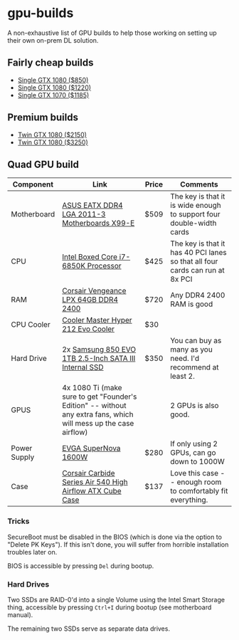 # gpu-builds
A non-exhaustive list of GPU builds to help those working on setting up their own on-prem DL solution.

## Fairly cheap builds
- [Single GTX 1080 ($850)](https://pcpartpicker.com/user/quietning/saved/#view=YP6v6h)
- [Single GTX 1080 ($1220)](https://pcpartpicker.com/list/qQhVBP)
- [Single GTX 1070 ($1185)](https://pcpartpicker.com/list/Df2KNN)

## Premium builds
- [Twin GTX 1080 ($2150)](https://pcpartpicker.com/user/maxdavis/saved/dvmkLk)
- [Twin GTX 1080 ($3250)](https://pcpartpicker.com/list/4zRqHN)

## Quad GPU build

Component | Link | Price | Comments
--- | --- | --- | ---
Motherboard | [ASUS EATX DDR4 LGA 2011-3 Motherboards X99-E](https://www.amazon.com/Asus-Motherboards-WS-USB-3-1/dp/B00XUDLXJG) | $509 | The key is that it is wide enough to support four double-width cards
CPU | [Intel Boxed Core i7-6850K Processor](https://www.amazon.com/gp/product/B01FJLAITC) | $425 | The key is that it has 40 PCI lanes so that all four cards can run at 8x PCI
RAM | [Corsair Vengeance LPX 64GB DDR4 2400](https://www.amazon.com/gp/product/B01ET6Y09C) | $720 | Any DDR4 2400 RAM is good
CPU Cooler | [Cooler Master Hyper 212 Evo Cooler](https://www.amazon.com/dp/B005O65JXI) | $30 | 
Hard Drive | 2x [Samsung 850 EVO 1TB 2.5-Inch SATA III Internal SSD](https://www.amazon.com/gp/product/B00OBRFFAS) | $350 | You can buy as many as you need. I'd recommend at least 2.
GPUS | 4x 1080 Ti (make sure to get "Founder's Edition" -- without any extra fans, which will mess up the case airflow) |  | 2 GPUs is also good.
Power Supply | [EVGA SuperNova 1600W](https://www.amazon.com/EVGA-SuperNOVA-PLATINUM-Crossfire-220-P2-1600-X1/dp/B00NJG61JQ) | $280 | If only using 2 GPUs, can go down to 1000W
Case | [Corsair Carbide Series Air 540 High Airflow ATX Cube Case](https://www.amazon.com/gp/product/B00D6GINF4) | $137 | Love this case -- enough room to comfortably fit everything.

### Tricks

SecureBoot must be disabled in the BIOS (which is done via the option to "Delete PK Keys").
If this isn't done, you will suffer from horrible installation troubles later on.

BIOS is accessible by pressing `Del` during bootup.

### Hard Drives

Two SSDs are RAID-0'd into a single Volume using the Intel Smart Storage thing, accessible by pressing `Ctrl+I` during bootup (see motherboard manual).

The remaining two SSDs serve as separate data drives.

